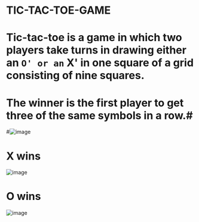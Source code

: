 # TIC-TAC-TOE-GAME
# Tic-tac-toe is a game in which two players take turns in drawing either an ` O' or an ` X' in one square of a grid consisting of nine squares.
# The winner is the first player to get three of the same symbols in a row.#
#![image](https://github.com/UmeshRaju/TIC-TAC-TOE-GAME-/assets/147861438/47afc4a9-03c8-4e2d-b6dc-b3375a8c059e)
# X wins
![image](https://github.com/UmeshRaju/TIC-TAC-TOE-GAME-/assets/147861438/62b8ff4f-cc98-4241-b674-28bf1942214a)
# O wins
![image](https://github.com/UmeshRaju/TIC-TAC-TOE-GAME-/assets/147861438/17a672be-91e5-4788-86e9-78d5f8e1ded4)
